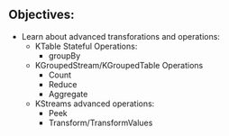 ## Objectives: 

- Learn about advanced transforations and operations: 
  - KTable Stateful Operations:
    - groupBy
  - KGroupedStream/KGroupedTable Operations
    - Count
    - Reduce
    - Aggregate
  - KStreams advanced operations:
    - Peek
    - Transform/TransformValues